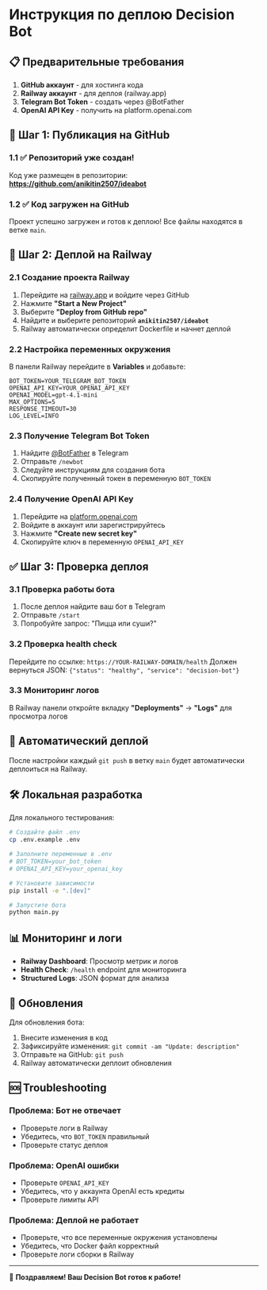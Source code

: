 # Инструкция по деплою Decision Bot

## 📋 Предварительные требования

1. **GitHub аккаунт** - для хостинга кода
2. **Railway аккаунт** - для деплоя (railway.app)
3. **Telegram Bot Token** - создать через @BotFather
4. **OpenAI API Key** - получить на platform.openai.com

## 🔧 Шаг 1: Публикация на GitHub

### 1.1 ✅ Репозиторий уже создан!
Код уже размещен в репозитории: **https://github.com/anikitin2507/ideabot**

### 1.2 ✅ Код загружен на GitHub
Проект успешно загружен и готов к деплою! Все файлы находятся в ветке `main`.

## 🚀 Шаг 2: Деплой на Railway

### 2.1 Создание проекта Railway
1. Перейдите на [railway.app](https://railway.app) и войдите через GitHub
2. Нажмите **"Start a New Project"**
3. Выберите **"Deploy from GitHub repo"**
4. Найдите и выберите репозиторий **`anikitin2507/ideabot`**
5. Railway автоматически определит Dockerfile и начнет деплой

### 2.2 Настройка переменных окружения
В панели Railway перейдите в **Variables** и добавьте:

```
BOT_TOKEN=YOUR_TELEGRAM_BOT_TOKEN
OPENAI_API_KEY=YOUR_OPENAI_API_KEY
OPENAI_MODEL=gpt-4.1-mini
MAX_OPTIONS=5
RESPONSE_TIMEOUT=30
LOG_LEVEL=INFO
```

### 2.3 Получение Telegram Bot Token
1. Найдите [@BotFather](https://t.me/botfather) в Telegram
2. Отправьте `/newbot`
3. Следуйте инструкциям для создания бота
4. Скопируйте полученный токен в переменную `BOT_TOKEN`

### 2.4 Получение OpenAI API Key
1. Перейдите на [platform.openai.com](https://platform.openai.com/api-keys)
2. Войдите в аккаунт или зарегистрируйтесь
3. Нажмите **"Create new secret key"**
4. Скопируйте ключ в переменную `OPENAI_API_KEY`

## ✅ Шаг 3: Проверка деплоя

### 3.1 Проверка работы бота
1. После деплоя найдите ваш бот в Telegram
2. Отправьте `/start`
3. Попробуйте запрос: "Пицца или суши?"

### 3.2 Проверка health check
Перейдите по ссылке: `https://YOUR-RAILWAY-DOMAIN/health`
Должен вернуться JSON: `{"status": "healthy", "service": "decision-bot"}`

### 3.3 Мониторинг логов
В Railway панели откройте вкладку **"Deployments"** → **"Logs"** для просмотра логов

## 🔄 Автоматический деплой

После настройки каждый `git push` в ветку `main` будет автоматически деплоиться на Railway.

## 🛠️ Локальная разработка

Для локального тестирования:

```bash
# Создайте файл .env
cp .env.example .env

# Заполните переменные в .env
# BOT_TOKEN=your_bot_token
# OPENAI_API_KEY=your_openai_key

# Установите зависимости
pip install -e ".[dev]"

# Запустите бота
python main.py
```

## 📊 Мониторинг и логи

- **Railway Dashboard**: Просмотр метрик и логов
- **Health Check**: `/health` endpoint для мониторинга
- **Structured Logs**: JSON формат для анализа

## 🔧 Обновления

Для обновления бота:
1. Внесите изменения в код
2. Зафиксируйте изменения: `git commit -am "Update: description"`
3. Отправьте на GitHub: `git push`
4. Railway автоматически деплоит обновления

## 🆘 Troubleshooting

### Проблема: Бот не отвечает
- Проверьте логи в Railway
- Убедитесь, что `BOT_TOKEN` правильный
- Проверьте статус деплоя

### Проблема: OpenAI ошибки
- Проверьте `OPENAI_API_KEY`
- Убедитесь, что у аккаунта OpenAI есть кредиты
- Проверьте лимиты API

### Проблема: Деплой не работает
- Проверьте, что все переменные окружения установлены
- Убедитесь, что Docker файл корректный
- Проверьте логи сборки в Railway

---

🎉 **Поздравляем! Ваш Decision Bot готов к работе!** 